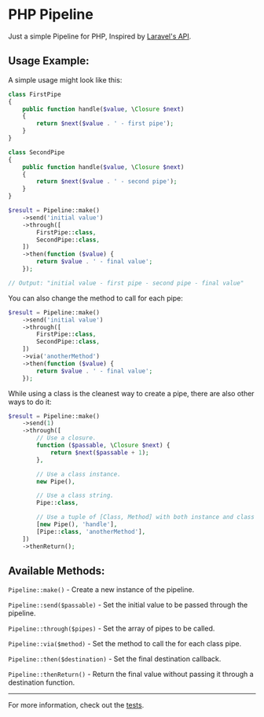 # PHP Pipeline
Just a simple Pipeline for PHP, Inspired by [Laravel's API](https://github.com/laravel/framework/blob/master/src/Illuminate/Pipeline/Pipeline.php).


## Usage Example:

A simple usage might look like this:
    
```PHP
class FirstPipe
{
    public function handle($value, \Closure $next)
    {
        return $next($value . ' - first pipe');
    }
}

class SecondPipe
{
    public function handle($value, \Closure $next)
    {
        return $next($value . ' - second pipe');
    }
}

$result = Pipeline::make()
    ->send('initial value')
    ->through([
        FirstPipe::class,
        SecondPipe::class,
    ])
    ->then(function ($value) {
        return $value . ' - final value';
    });

// Output: "initial value - first pipe - second pipe - final value"
```

You can also change the method to call for each pipe:

```PHP
$result = Pipeline::make()
    ->send('initial value')
    ->through([
        FirstPipe::class,
        SecondPipe::class,
    ])
    ->via('anotherMethod')
    ->then(function ($value) {
        return $value . ' - final value';
    });
```

While using a class is the cleanest way to create a pipe, there are also other ways to do it:

```PHP
$result = Pipeline::make()
    ->send(1)
    ->through([
        // Use a closure.
        function ($passable, \Closure $next) {
            return $next($passable + 1);
        },

        // Use a class instance.
        new Pipe(),

        // Use a class string.
        Pipe::class,

        // Use a tuple of [Class, Method] with both instance and class string.
        [new Pipe(), 'handle'],
        [Pipe::class, 'anotherMethod'],
    ])
    ->thenReturn();
```


## Available Methods:

`Pipeline::make()` - Create a new instance of the pipeline.

`Pipeline::send($passable)` - Set the initial value to be passed through the pipeline.

`Pipeline::through($pipes)` - Set the array of pipes to be called.

`Pipeline::via($method)` - Set the method to call the for each class pipe.

`Pipeline::then($destination)` - Set the final destination callback.

`Pipeline::thenReturn()` - Return the final value without passing it through a destination function.


___
For more information, check out the [tests](./tests/PipelineTest.php).